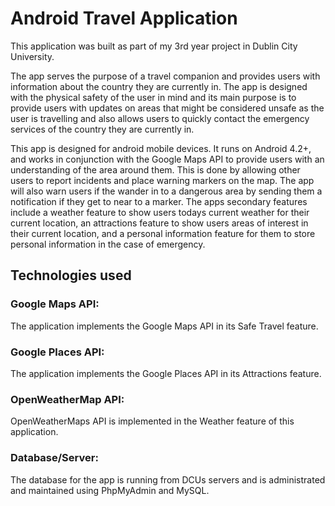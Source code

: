 # Android Travel Application 

This application was built as part of my 3rd year project in Dublin City University.

The app serves the purpose of a travel companion and provides users with information about the country they are currently in. 
The app is designed with the physical safety of the user in mind and its main purpose is to provide users with updates on 
areas that might be considered unsafe as the user is travelling and also allows users to quickly contact the emergency 
services of the country they are currently in.

This app is designed for android mobile devices. It runs on Android 4.2+, and works in conjunction with the Google Maps API 
to provide users with an understanding of the area around them. This is done by allowing other users to report incidents 
and place warning markers on the map. The app will also warn users if the wander in to a dangerous area by sending them 
a notification if they get to near to a marker. The apps secondary features include a weather feature to show users todays 
current weather for their current location, an attractions feature to show users areas of interest in their current location, 
and a personal information feature for them to store personal information in the case of emergency.

## Technologies used
### Google Maps API:
The application implements the Google Maps API in its Safe Travel feature.

### Google Places API:
The application implements the Google Places API in its Attractions feature.

### OpenWeatherMap API:
OpenWeatherMaps API is implemented in the Weather feature of this application.

### Database/Server:
The database for the app is running from DCUs servers and is administrated and maintained using PhpMyAdmin and MySQL.

